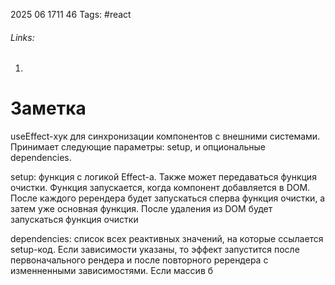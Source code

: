 2025 06 1711 46
Tags: #react 
###### Links: 
1) 
# Заметка
useEffect-хук для синхронизации компонентов с внешними системами. Принимает следующие параметры: setup, и опциональные dependencies.

setup: функция с логикой Effect-а. Также может передаваться функция очистки. Функция запускается, когда компонент добавляется в DOM. После каждого ререндера будет запускаться сперва функция очистки, а затем уже основная функция. После удаления из DOM будет запускаться функция очистки

dependencies: список всех реактивных значений, на которые ссылается setup-код. Если зависимости указаны, то эффект запустится после первоначального рендера и после повторного ререндера с изменненными зависимостями. Если массив б
